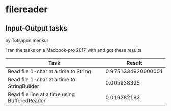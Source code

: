 # filereader
## Input-Output tasks
by Totsapon menkul

I ran the tasks on a Macbook-pro 2017 with 
and got these results:

| Task | Result |
|------|--------|
| Read file 1-char at a time to String | 0.9751334920000001 |
| Read file 1-char at a time to StringBuilder | 0.005938325 |
| Read file line at a time using BufferedReader | 0.019282183 |